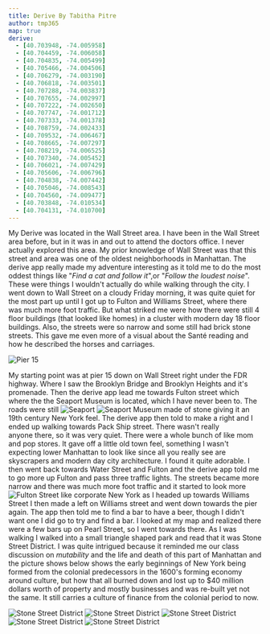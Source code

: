 ```yaml
---
title: Derive By Tabitha Pitre
author: tmp365
map: true
derive:
  - [40.703948, -74.005958]
  - [40.704459, -74.006058]
  - [40.704835, -74.005499]
  - [40.705466, -74.004506]
  - [40.706279, -74.003190]
  - [40.706818, -74.003501]
  - [40.707288, -74.003837]
  - [40.707655, -74.002997]
  - [40.707222, -74.002650]
  - [40.707747, -74.001712]
  - [40.707333, -74.001378]
  - [40.708759, -74.002433]
  - [40.709532, -74.006467]
  - [40.708665, -74.007297]
  - [40.708219, -74.006525]
  - [40.707340, -74.005452]
  - [40.706021, -74.007429]
  - [40.705606, -74.006796]
  - [40.704838, -74.007442]
  - [40.705046, -74.008543]
  - [40.704560, -74.009477]
  - [40.703848, -74.010534]
  - [40.704131, -74.010700]
---
```


My Derive was located in the Wall Street area. I have been in the Wall Street
area before, but in it was in and out to attend the doctors office.
I never actually explored this area. My prior knowledge of Wall Street was
that this street and area was one of the oldest neighborhoods in Manhattan.
The derive app really made my adventure interesting as it told me to do the most
oddest things like "_Find a cat and follow it_",or "_Follow the loudest noise_".
These were things I wouldn't actually do while walking through the city.
I went down to Wall Street on a cloudy Friday morning, it was quite quiet for
the most part up until I got up to Fulton and Williams Street, where there was
much more foot traffic. But what striked me were how there were still 4 floor
buildings (that looked like homes) in a cluster with modern day 18 floor buildings.
Also, the streets were so narrow and some still had brick stone streets.
This gave me even more of a visual about the Santé reading and how he described
the horses and carriages.


![Pier 15](https://i.imgur.com/uWeAMpG.jpg)

My starting point was at pier 15 down on Wall Street right under the FDR
highway. Where I saw the Brooklyn Bridge and Brooklyn Heights and it's promenade.
Then the derive app lead me towards Fulton street which where the
the Seaport Museum is located, which I have never been to. The roads were still ![Seaport](https://i.imgur.com/lFTy9nL.jpg)
![Seaport Museum](https://i.imgur.com/egPfh13.jpg)
made of stone giving it an 19th century New York feel. The derive app then told
to make a right and I ended up walking towards Pack Ship street. There wasn't really  
anyone there, so it was very quiet. There were a whole bunch of like mom and pop
stores. It gave off a little old town feel, something I wasn't expecting
lower Manhattan to look like since all you really see are skyscrapers and modern
day city architecture. I found it quite adorable.
I then went back towards Water Street and Fulton and the derive app told me to
go more up Fulton and pass three traffic lights. The streets became more narrow
and there was much more foot traffic and it started to look more ![Fulton Street](https://i.imgur.com/RqESkTp.jpg)
like corporate New York as I headed up towards Williams Street
I then made a left on Williams street and went down towards the pier again. The
app then told me to find a bar to have a beer, though I didn't want one I did
go to try and find a bar. I looked at my map and realized there were a few bars
up on Pearl Street, so I went towards there. As I was walking I walked into a
small triangle shaped park and read that it was Stone Street District. I was quite
intrigued because it reminded me our class discussion on _mutability_ and the life and death
of this part of Manhattan and the picture shows below shows the early beginnings of
New York being formed from the colonial predecessors in the 1600's forming economy around
culture, but how that all burned down and lost up to $40 million dollars worth
of property and mostly businesses and was re-built yet not the same. It still carries
a culture of finance from the colonial period to now.  


![Stone Street District](https://i.imgur.com/pXoZHpT.jpg)
![Stone Street District](https://i.imgur.com/aCaHf0j.jpg)
![Stone Street District](https://i.imgur.com/MbZ0kv7.gif)
![Stone Street District](https://i.imgur.com/izRAXKI.jpg)
![Stone Street District](https://i.imgur.com/B8HHxFj.jpg)
